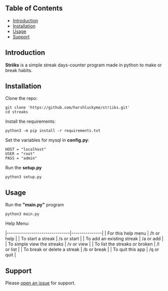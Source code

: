 


## Table of Contents
- [Introduction](#introduction)
- [Installation](#installation)
- [Usage](#usage)
- [Support](#support)

## Introduction
**Striiks** is a simple streak days-counter program made in python to make or break habits.

## Installation

Clone the repo:
```
git clone 'https://github.com/harshluckyme/striiks.git'
cd streaks
```

Install the requirements:
```
python3 -m pip install -r requirements.txt
```

Set the variables for mysql in **config.py**:
```
HOST = "localhost"
USER = "root"
PASS = "admin"
```

Run the **setup.py**
```
python3 setup.py
```


## Usage

Run the **"main.py"** program
```
python3 main.py
```

Help Menu:

|-------------------------------|---------------|
| For this help menu            | /h or help    |
| To start a streak             | /s or start   |
| To add an existing streak     | /a or add     |
| To simple view the streaks    | /v or view    |
| To list the streaks or broken | /l or list    |
| To break or delete a streak   | /b or break   |
| To quit this app              | /q or quit    |

## Support

Please [open an issue](https://github.com/harshluckyme/striiks/issues/new) for support.
